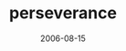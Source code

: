 ---
layout: base.njk
title : 'perseverance' 
view_title : 'perseverance' 
year : '2006' 
date : '2006-08-15' 
img_file : '/drawing/perseverance.png' 
html_file : 'perseverance' 
next_html : 'iwontletyouquit.html' 
year_order : '214' 
permalink : "title/{{html_file}}.html"
---